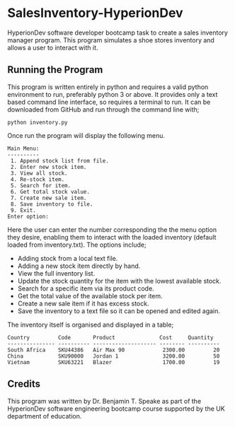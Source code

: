 # SalesInventory-HyperionDev
HyperionDev software developer bootcamp task to create a sales inventory manager program. 
This program simulates a shoe stores inventory and allows a user to interact with it. 

## Running the Program
This program is written entirely in python and requires a valid python environment to run, preferably python 3 or above.
It provides only a text based command line interface, so requires a terminal to run.
It can be downloaded from GitHub and run through the command line with;
    
```
python inventory.py
```

Once run the program will display the following menu.

```
Main Menu:
----------
 1. Append stock list from file.
 2. Enter new stock item.
 3. View all stock.
 4. Re-stock item.
 5. Search for item.
 6. Get total stock value.
 7. Create new sale item.
 8. Save inventory to file.
 9. Exit.
Enter option:
```

Here the user can enter the number corresponding the the menu option they desire, enabling them to interact with the loaded inventory (default loaded from inventory.txt). The options include;

* Adding stock from a local text file.
* Adding a new stock item directly by hand.
* View the full inventory list. 
* Update the stock quantity for the item with the lowest available stock. 
* Search for a specific item via its  product code. 
* Get the total value of the available stock per item. 
* Create a new sale item if it has excess stock. 
* Save the inventory to a text file so it can be opened and edited again. 

The inventory itself is organised and displayed in a table;

```
Country         Code       Product              Cost     Quantity
--------------- ---------- -------------------- -------- ----------
South Africa    SKU44386   Air Max 90            2300.00         20
China           SKU90000   Jordan 1              3200.00         50
Vietnam         SKU63221   Blazer                1700.00         19
```


## Credits
This program was written by Dr. Benjamin T. Speake as part of the HyperionDev software engineering bootcamp course supported by the UK department of education. 
